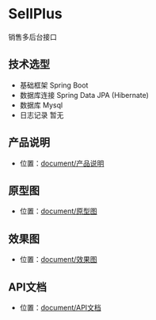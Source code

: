 # SellPlus
销售多后台接口

## 技术选型
 - 基础框架
    Spring Boot
 - 数据库连接 
    Spring Data JPA (Hibernate)
 - 数据库
    Mysql
 - 日志记录
    暂无

## 产品说明
 - 位置：[document/产品说明](document/产品说明)
      
## 原型图
 - 位置：[document/原型图](document/原型图)
 
## 效果图
 - 位置：[document/效果图](document/效果图)
 
## API文档
 - 位置：[document/API文档](document/API文档)